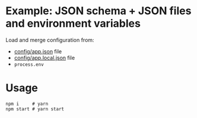 # Example: JSON schema + JSON files and environment variables

Load and merge configuration from:
 
* [config/app.json](config/app.json) file
* [config/app.local.json](config/app.local.json) file
* `process.env`

# Usage

```shell
npm i     # yarn
npm start # yarn start
```
